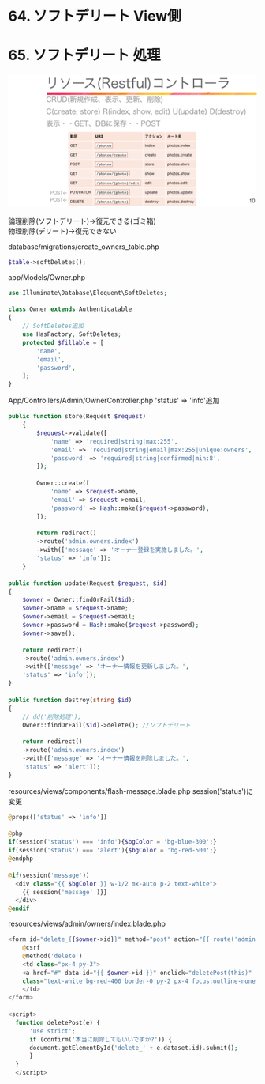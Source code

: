 # 64. ソフトデリート View側
# 65. ソフトデリート 処理

![img](public/images/restful.png)

論理削除(ソフトデリート)->復元できる(ゴミ箱)  
物理削除(デリート)->復元できない  

database/migrations/create_owners_table.php  
```php
$table->softDeletes();
```
app/Models/Owner.php
```php
use Illuminate\Database\Eloquent\SoftDeletes;

class Owner extends Authenticatable
{
    // SoftDeletes追加
    use HasFactory, SoftDeletes;
    protected $fillable = [
        'name',
        'email',
        'password',
    ];
}
```

App/Controllers/Admin/OwnerController.php
'status' => 'info'追加  
```php
public function store(Request $request)
    {
        $request->validate([
            'name' => 'required|string|max:255',
            'email' => 'required|string|email|max:255|unique:owners',
            'password' => 'required|string|confirmed|min:8',
        ]);

        Owner::create([
            'name' => $request->name,
            'email' => $request->email,
            'password' => Hash::make($request->password),
        ]);

        return redirect()
        ->route('admin.owners.index')
        ->with(['message' => 'オーナー登録を実施しました。',
        'status' => 'info']);
    }

public function update(Request $request, $id)
{
    $owner = Owner::findOrFail($id);
    $owner->name = $request->name;
    $owner->email = $request->email;
    $owner->password = Hash::make($request->password);
    $owner->save();

    return redirect()
    ->route('admin.owners.index')
    ->with(['message' => 'オーナー情報を更新しました。',
    'status' => 'info']);
}

public function destroy(string $id)
{
    // dd('削除処理');
    Owner::findOrFail($id)->delete(); //ソフトデリート

    return redirect()
    ->route('admin.owners.index')
    ->with(['message' => 'オーナー情報を削除しました。',
    'status' => 'alert']);
}
```
resources/views/components/flash-message.blade.php
session('status')に変更  
```php
@props(['status' => 'info'])

@php
if(session('status') === 'info'){$bgColor = 'bg-blue-300';}
if(session('status') === 'alert'){$bgColor = 'bg-red-500';}
@endphp

@if(session('message'))
  <div class="{{ $bgColor }} w-1/2 mx-auto p-2 text-white">
    {{ session('message' )}}
  </div>
@endif
```

resources/views/admin/owners/index.blade.php
```php
<form id="delete_{{$owner->id}}" method="post" action="{{ route('admin.owners.destroy', ['owner' => $owner->id ] )}}">
    @csrf
    @method('delete')
    <td class="px-4 py-3">
    <a href="#" data-id="{{ $owner->id }}" onclick="deletePost(this)" 
    class="text-white bg-red-400 border-0 py-2 px-4 focus:outline-none hover:bg-red-500 rounded ">削除</a>                        
    </td>
</form>

<script>
  function deletePost(e) {
      'use strict';
      if (confirm('本当に削除してもいいですか?')) {
      document.getElementById('delete_' + e.dataset.id).submit();
      }
  }
  </script>
```